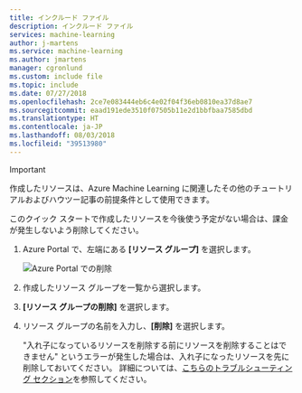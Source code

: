 ```yaml
---
title: インクルード ファイル
description: インクルード ファイル
services: machine-learning
author: j-martens
ms.service: machine-learning
ms.author: jmartens
manager: cgronlund
ms.custom: include file
ms.topic: include
ms.date: 07/27/2018
ms.openlocfilehash: 2ce7e083444eb6c4e02f04f36eb0810ea37d8ae7
ms.sourcegitcommit: eaad191ede3510f07505b11e2d1bbfbaa7585dbd
ms.translationtype: HT
ms.contentlocale: ja-JP
ms.lasthandoff: 08/03/2018
ms.locfileid: "39513980"
---
```

>[!IMPORTANT]
>作成したリソースは、Azure Machine Learning に関連したその他のチュートリアルおよびハウツー記事の前提条件として使用できます。 


このクイック スタートで作成したリソースを今後使う予定がない場合は、課金が発生しないよう削除してください。

1. Azure Portal で、左端にある **[リソース グループ]** を選択します。  
 
   ![Azure Portal での削除](./media/aml-delete-resource-group/delete-resources.png)

1. 作成したリソース グループを一覧から選択します。

1. **[リソース グループの削除]** を選択します。

1. リソース グループの名前を入力し、**[削除]** を選択します。

   "入れ子になっているリソースを削除する前にリソースを削除することはできません" というエラーが発生した場合は、入れ子になったリソースを先に削除しておいてください。 詳細については、[こちらのトラブルシューティング セクション](../articles/machine-learning/service/known-issues-and-troubleshooting-guide.md#cant-delete-experimentation-account)を参照してください。 